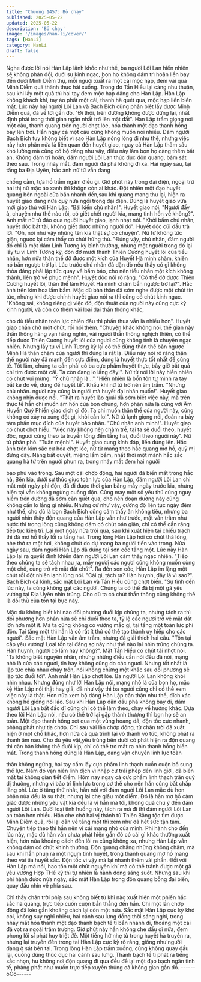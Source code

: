 ```yaml
---
title: "Chương 1457: Bỏ chạy"
published: 2025-05-22
updated: 2025-05-22
description: 'Bỏ chạy'
image: '/images/han-li/cover/'
tags: [HanLi]
category: HanLi
draft: false
---
```


Nghe được lời nói Hàn Lập lãnh khốc như thế, ba người Lôi Lan
hiển nhiên sẽ không phản đối, dưới sự kinh ngạc, bọn họ không
dám trì hoãn liền bay đến dưới Minh Diễm thụ, mỗi người xuất ra
một cái mộc hạp, đem vài quả Minh Diễm quả thành thục hái
xuống.
Trong đó Tần Hiểu lại càng nhu thuận, sau khi lấy một quả thì hai
tay đem mộc hạp dâng cho Hàn Lập.
Hàn Lập không khách khí, tay áo phất một cái, thanh hà quét qua,
mộc hạp liền biến mất.
Lúc này hai người Lôi Lan và Bạch Bích cũng phân biệt lấy được
Minh Diễm quả, đã về tới gần đó.
"Đi thôi, trên đường không được dừng lại, nhất định phải trong
thời gian ngắn nhất trở lên mặt đất". Hàn Lập trầm giọng nói một
câu, thanh quang trên người chợt lóe, hóa thành một đạo thanh
hồng bay lên trời.
Hắn ngay cả một câu cũng không muốn nói nhiều.
Đám người Bạch Bích tuy không biết vì sao Hàn Lập nóng lòng đi
như thế, nhưng việc này hơn phân nửa là liên quan đến huyết
giao, ngay cả Hàn Lập thâm sâu khó lường mà cũng có bộ dáng
như vậy, điều này làm bọn họ càng thêm bất an.
Không dám trì hoãn, đám người Lôi Lan thúc dục độn quang, bám
sát theo sau.
Trong nháy mắt, đám người đã phá không đi xa.
Hai ngày sau, tại tầng ba Địa Uyên, hắc ảnh nữ tử vẫn đang

chống cằm, tựa hồ trầm ngâm điều gì.
Giờ phút này trong đại điện, ngoại trừ hai thị nữ mặc áo xanh thì
khôgn còn ai khác.
Đột nhiên một đạo huyết quang bên ngoài cửa bắn nhanh
đến,sau khi quang mang thu lại, hiện ra huyết giao đang nửa quỳ
nửa ngồi trong đại điện.
Đúng là huyết giao vừa mới giao thủ với Hàn Lập.
"Bái kiến chủ nhân!". Huyết giao nói.
"Ngươi đấy à, chuyện như thế nào rồi, có giết chết người kia,
mang tinh hồn về không?". Ánh mắt nữ tử đảo qua người huyết
giao, lạnh nhạt nói.
"Khởi bẩm chủ nhân, huyết độc bất tài, không giết được những
người đó". Huyết độc cúi đầu trả lời.
"Oh, nói như vậy những tên kia thật sự có chuyện". Nữ tử không
tức giận, ngược lại cảm thấy có chút hứng thú.
"Đúng vậy, chủ nhân, đám người đó chỉ là một đám Linh Tương kỳ
bình thường, nhưng một người trong đó lại lấy tu vi Linh Tương
kỳ, đón đỡ mười thành Thiên Cương huyết lôi của tiểu nhân, hơn
nữa thân thể đỡ được một kích của Huyết Hà minh châm, khiến
nó bắn ngược trở lại. Lúc trước chủ nhân đã dặn dò nếu thấy có
gì không thỏa đáng phải lập tức quay về bẩm báo, cho nên tiểu
nhân một kích không thành, liền trở về phục mệnh". Huyết độc nói
rõ ràng.
"Có thể đỡ được Thiên Cương huyết lôi, thân thể làm Huyết Hà
minh châm bắn ngược trở lại?". Hắc ảnh trên kim hoa lẩm bẩm.
Mặc dù bản thân đã sớm nghe được một chút tin tức, nhưng khi
được chính huyết giao nói ra thì cũng có chút kinh ngạc.
"Không sai, không riêng gì việc đó, độn thuật của người này cũng
cực kỳ kinh người, và còn có thêm vài loại đại thần thông khác,

cho dù tiểu nhân toàn lực chiến đấu thì phần thua vẫn là nhiều
hơn". Huyết giao chần chờ một chút, rồi nói thêm.
"Chuyện khác không nói, thế gian này thần thông hàng vạn hàng
nghìn, vài người thần thông nghịch thiên, có thể tiếp được Thiên
Cương huyết lôi của ngươi cũng không tính là chuyện ngạc nhiên.
Nhưng lấy tu vi Linh Tương kỳ lại có thể dùng thân thể bắn ngược
Minh Hà thần châm của ngươi thì đúng là rất lạ. Điều này nói rõ
ràng thân thể người này đã mạnh đến cực điểm, đúng là huyết
thực tốt nhất để cúng tế. Tốt lắm, chúng ta cần phải có ba cực
phẩm huyết thực, bây giờ bất quá chỉ tìm được một cái. Ta còn
đang lo lắng đây!". Nữ tử nói lời này hiển nhiên có chút vui mừng.
"Ý chủ nhân là..."
"Hiển nhiên là bổn tôn tự mình ra tay bắt kẻ đó về, dùng để huyết
tế". Khẩu khí nữ tử trở nên âm trầm.
"Nhưng chủ nhân. người này cũng là người mà huyết đại nhân
muốn!". Huyết giao không nhịn được nói.
"Thật ra huyết lão quái đã sớm biết việc này, mà trên thực tế hắn
chỉ muốn âm hồn của bọn chúng, hơn phân nữa là cùng với Âm
Huyền Quỷ Phiền giao dịch gì đó. Ta chỉ muốn thân thể của người
này, cũng không có xảy ra xung đột gì, khỏi cần lo!". Nữ tử lạnh
giọng nói, đoán ra bảy tám phần mục đích của huyết bào nhân.
"Chủ nhân anh minh!". Huyết giao có chút chợt hiểu.
"Việc này không nên chậm trễ, tại ta sẽ đuổi theo, huyết độc,
ngươi cũng theo ta truyền tống đến tầng hai, đuổi theo người
này". Nữ tử phân phó.
"Tuân mệnh!". Huyết giao cung kính đáp, liền đứng lên.
Hắc ảnh trên kim sắc cự hoa chợt lóe, nữ tử mang theo hắc
quang mơ hồ, quỷ mị đứng dậy.
Nàng bắt quyết, miệng lẩm bẩm, nhất thời một mảnh hắc sắc
quang hà từ trên người phun ra, trong nháy mắt đem hai người

bao phủ vào trong.
Sau một cái chớp động, hai người đã biến mất trong hắc hà.
Bên kia, dưới sự thúc giục toàn lực của Hàn Lập, đám người Lôi
Lan chỉ mất một ngày phi độn, đã đi được thời gian bằng mấy
ngày trước kia, nhưng hiện tại vẫn không ngừng cuồng độn.
Cũng may một số yêu thú cùng nguy hiểm trên đường đã sớm
càn quét qua, cho nên đoạn đường này cũng không cần lo lắng gì
nhiều.
Nhưng cứ như vậy, cường độ liên tục ngày đêm như thế, cho dù
là bọn Bạch Bích cũng cảm thấy ăn không tiêu, nhưng ba người
nhìn thấy độn quang của Hàn Lập vẫn như trước, mặt vẫn trầm
như nước thì trong lòng cũng không dám có chút oán giận, chỉ có
thể cắn răng tiếp tục kiên trì.
Lại một ngày nữa trôi qua, sau khi xuât hiện tại chiểu trạch thì đã
mơ hồ thấy lối ra tầng hai.
Trong lòng Hàn Lập hơi có chút thả lỏng, nhẹ thở ra một hơi,
không chút do dự mang ba người tiến vào trong.
Nửa ngày sau, đám người Hàn Lập đã đứng tại sơn cốc tầng
một.
Lúc này Hàn Lập lại ra quyết định khiến đám người Lôi Lan cảm
thấy ngạc nhiên.
"Tiếp theo chúng ta sẽ tách nhau ra, mấy người các ngươi cũng
không muốn cùng một chỗ, cùng trở về mặt đất chứ!". Ra đến sơn
cốc, Hàn Lập im lặng một chút rồi đột nhiên lạnh lùng nói.
"Cái gì, tách ra? Hàn huynh, đây là vì sao?". Bạch Bích cả kinh,
sắc mặt Lôi Lan và Tần Hiểu cũng chợt biến.
"Sự tình đến lúc này, ta cũng không gạt các ngươi. Chúng ta có
thể đã bị một gã yêu vương tại Địa Uyên nhìn trúng. Cho dù ta có
chút thần thông cũng không thể là đối thủ của tồn tại bực này.

Mặc dù không biết khi nào đối phương đuổi kịp chúng ta, nhưng
tách ra thì đối phương hơn phân nửa sẽ chỉ đuổi theo ta, tỷ lệ các
ngươi trở về mặt đất lớn hơn một ít. Mà ta cũng không có vướng
mắc gì, tại tầng một toàn lực phi độn. Tại tầng một thì hẳn là có
rất ít thứ có thể tạo thành uy hiếp cho các ngươi". Sắc mặt Hàn
Lập vẫn âm trầm, nhưng đã giải thích hai câu.
"Tồn tại cấp yêu vương! Loại tồn tại đáng sợ này như thế nào lại
nhìn trúng chúng ta. Hàn huynh, ngươi có lầm hay không?". Mặt
Tần Hiểu có chút tái nhợt nói.
"Ta không biết nguyên nhân, nhưng những điều cần nói đều đã
nói, mạng nhỏ là của các ngươi, tin hay không cũng do các ngươi.
Nhưng tốt nhất là lập tức chia nhau chạy trốn, nói không chừng
một khắc sau đối phương sẽ lập tức đuổi tới". Ánh mắt Hàn Lập
chợt lóe.
Ba người Lôi Lan không khỏi nhìn nhau.
Nhưng đúng như lời Hàn Lập nói, mạng nhỏ là của bọn họ, mặc
kệ Hàn Lập nói thật hay giả, đã như vậy thì ba người cũng chỉ có
thể xem việc này là thật. Hơn nữa xem bộ dáng Hàn Lập cẩn thận
như thế, đích xác không hề giống nói láo.
Sau khi Hàn Lập dẫn đầu phá không bay đi, đám người Lôi Lan
bất đắc dĩ cũng chỉ có thể làm theo, chạy về hướng khác.
Dựa theo lời Hàn Lập nói, nếu có thể trở lại gặp thánh thượng thì
bọn họ sẽ an toàn.
Một đạo thanh hồng xẹt qua một vùng hoang dã, độn tốc cực
nhanh, phảng phất như tia chớp. Chỉ sau vài lần chớp động, từ
chân trời đã xuất hiện ở một chỗ khác, hơn nữa cả quá trình lại vô
thanh vô tức, không phát ra thanh âm nào.
Cho dù yêu vật,yêu trùng bên dưới có phát hiện ra độn quang thì
căn bản không thể đuổi kịp, chỉ có thể trơ mắt ra nhìn thanh hồng
biến mất.
Trong thanh hồng đúng là Hàn Lập, đang vận chuyển linh lực toàn

thân không ngừng, hai tay cầm lấy cực phẩm linh thạch cuồn
cuộn bổ sung thể lực.
Năm đó vạn niên linh dịch vì nhập cư trái phép đến linh giới, đã
biến mất tại không gian tiết điểm.
Hôm nay ngay cả cực phẩm linh thạch trân quý dị thường, nhưng
vì bảo trì linh lực trong cơ thể cho nên hắn cũng bất chấp lãng
phí.
Lúc ở tầng thứ nhất, hắn nói với đám người Lôi Lan mặc dù hơn
phân nửa đều là sự thật, nhưng lại che giấu một điểm.
Đó là hắn mơ hồ cảm giác được những yêu vật kia đều là vì hắn
mà tới, không quá chú ý đến đám người Lôi Lan.
Dưới loại tình huống này, tách ra mà đi thì đám người Lôi Lan an
toàn hơn nhiều.
Hắn che chở hai vị thánh tử Thiên Bằng tộc tìm được Minh Diễm
quả, rồi lại dẫn về tầng một thì xem như đã hết sức tận tâm.
Chuyện tiếp theo thì hắn nên vì cái mạng nhỏ của mình.
Phi hành cho đến lúc này, mặc dù hắn vẫn chưa phát hiện gần đó
có cái gì khác thường xuất hiện, hơn nữa khoảng cách đến lối ra
cũng không xa, nhưng Hàn Lập vẫn không dám có chút khinh
thường.
Độn quang chẳng những không chậm, mà sau khi hắn phun ra
một ngụm tinh huyết, trong thanh quang mơ hồ mang theo vài tia
huyết sắc.
Độn tốc vì vậy mà lại nhanh thêm vài phần.
Đối với Hàn Lập mà nói, hao tổn một chút nguyên khí mà có thể
tránh được một gã yêu vương Hợp THể kỳ thì tự nhiên là hành
động sáng suốt.
Nhưng sau khi phi hành được nửa ngày, sắc mặt Hàn Lập trong
độn quang bỗng đại biến, quay đầu nhìn về phía sau.

Chỉ thấy chân trời phía sau không biết từ khi nào xuất hiện một
phiến hắc sắc hà quang, trực tiếp cuồn cuộn bắn thẳng đến hắn.
Chỉ một lần chớp động đã kéo gần khoảng cách lại còn một nửa.
Sắc mặt Hàn Lập cực kỳ khó coi, không suy nghĩ nhiều, hai cánh
sau lưng đồng thời sáng ngời, trong nháy mắt hóa thành một đạo
thanh bạch tế ti bắn nhanh đi, thoáng một cái đã vọt ra ngoài trăm
trượng.
Giờ phút này hắn không che dấu gì nữa, đem phong lôi sí phát
huy triệt để.
Một tiếng hừ nhẹ từ trong huyết hà truyền ra, nhưng lại truyền
đến trong tai Hàn Lập cực kỳ rõ ràng, giống như người đang ở sát
bên tai.
Trong lòng Hàn Lập trầm xuống, cũng không quay đầu lại, cuồng
dũng thúc dục hai cánh sau lưng.
Thanh bạch tế ti phát ra tiếng sắc nhọn, hư không nơi độn quang
đi qua đều để lại một đạo bạch ngân tinh tế, phảng phất như
muốn trực tiếp xuyên thủng cả không gian gần đó.
------oOo------
